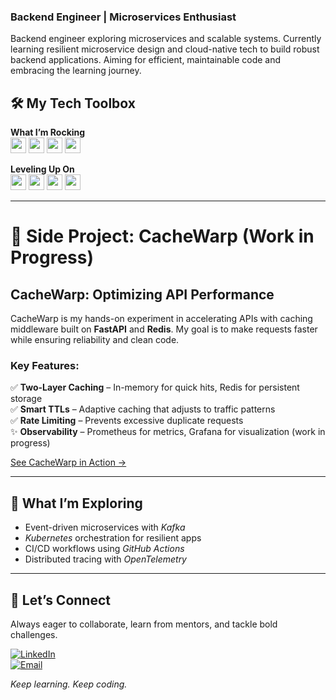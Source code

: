### Backend Engineer | Microservices Enthusiast

Backend engineer exploring microservices and scalable systems. Currently learning resilient microservice design and cloud-native tech to build robust backend applications. Aiming for efficient, maintainable code and embracing the learning journey.

## 🛠️ My Tech Toolbox

**What I’m Rocking**  
<img src="https://img.shields.io/badge/Python-3776AB?style=for-the-badge&logo=python" height="25"> 
<img src="https://img.shields.io/badge/FastAPI-009688?style=for-the-badge&logo=fastapi" height="25">
<img src="https://img.shields.io/badge/PostgreSQL-4169E1?style=for-the-badge&logo=postgresql" height="25">
<img src="https://img.shields.io/badge/Docker-2496ED?style=for-the-badge&logo=docker" height="25">

**Leveling Up On**  
<img src="https://img.shields.io/badge/Redis-DC382D?style=for-the-badge&logo=redis" height="25">
<img src="https://img.shields.io/badge/Kubernetes-326CE5?style=for-the-badge&logo=kubernetes" height="25">
<img src="https://img.shields.io/badge/Apache%20Kafka-231F20?style=for-the-badge&logo=apachekafka" height="25">
<img src="https://img.shields.io/badge/OpenTelemetry-FF5733?style=for-the-badge&logo=opentelemetry" height="25">

---

# 🚀 Side Project: CacheWarp (Work in Progress)

## CacheWarp: Optimizing API Performance

CacheWarp is my hands-on experiment in accelerating APIs with caching middleware built on **FastAPI** and **Redis**. My goal is to make requests faster while ensuring reliability and clean code.

### Key Features:
✅ **Two-Layer Caching** – In-memory for quick hits, Redis for persistent storage  
✅ **Smart TTLs** – Adaptive caching that adjusts to traffic patterns  
✅ **Rate Limiting** – Prevents excessive duplicate requests  
✨ **Observability** – Prometheus for metrics, Grafana for visualization (work in progress)  

[See CacheWarp in Action →](https://github.com/bibash-dev/cachewarp)

---

## 🌱 What I’m Exploring

- Event-driven microservices with *Kafka*  
- *Kubernetes* orchestration for resilient apps  
- CI/CD workflows using *GitHub Actions*  
- Distributed tracing with *OpenTelemetry*  

---

## 🤝 Let’s Connect

Always eager to collaborate, learn from mentors, and tackle bold challenges.

[![LinkedIn](https://img.shields.io/badge/-LinkedIn-0A66C2?style=for-the-badge&logo=linkedin)](https://linkedin.com/in/yourprofile)  
[![Email](https://img.shields.io/badge/-Email-D14836?style=for-the-badge&logo=gmail)](mailto:your.email@example.com)

*Keep learning. Keep coding.*
